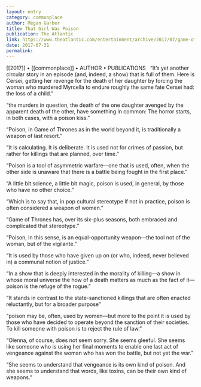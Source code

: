 ```yaml
---
layout: entry
category: commonplace
author: Megan Garber
title: That Girl Was Poison
publication: The Atlantic
link: https://www.theatlantic.com/entertainment/archive/2017/07/game-of-thrones-that-girl-was-poison/535401/
date: 2017-07-31
permalink: 
---
```


[[2017]] • [[commonplace]] • AUTHOR • PUBLICATIONS 
 
“It’s yet another circular story in an episode (and, indeed, a show) that is full of them. Here is Cersei, getting her revenge for the death of her daughter by forcing the woman who murdered Myrcella to endure roughly the same fate Cersei had: the loss of a child.”

“the murders in question, the death of the one daughter avenged by the apparent death of the other, have something in common: The horror starts, in both cases, with a poison kiss.”

“Poison, in Game of Thrones as in the world beyond it, is traditionally a weapon of last resort.”

“It is calculating. It is deliberate. It is used not for crimes of passion, but rather for killings that are planned, over time.”

“Poison is a tool of asymmetric warfare—one that is used, often, when the other side is unaware that there is a battle being fought in the first place.”

“A little bit science, a little bit magic, poison is used, in general, by those who have no other choice.”

“Which is to say that, in pop cultural stereotype if not in practice, poison is often considered a weapon of women.”

“Game of Thrones has, over its six-plus seasons, both embraced and complicated that stereotype.”

“Poison, in this sense, is an equal-opportunity weapon—the tool not of the woman, but of the vigilante.”

“It is used by those who have given up on (or who, indeed, never believed in) a communal notion of justice.”

“In a show that is deeply interested in the morality of killing—a show in whose moral universe the how of a death matters as much as the fact of it—poison is the refuge of the rogue.”

“It stands in contrast to the state-sanctioned killings that are often enacted reluctantly, but for a broader purpose”

“poison may be, often, used by women—but more to the point it is used by those who have decided to operate beyond the sanction of their societies. To kill someone with poison is to reject the rule of law.”

“Olenna, of course, does not seem sorry. She seems gleeful. She seems like someone who is using her final moments to enable one last act of vengeance against the woman who has won the battle, but not yet the war.”

“She seems to understand that vengeance is its own kind of poison. And she seems to understand that words, like toxins, can be their own kind of weapons.”

